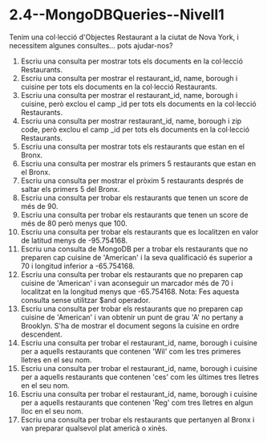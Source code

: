 # 2.4--MongoDBQueries--Nivell1

Tenim una col·lecció d'Objectes Restaurant a la ciutat de Nova York, i necessitem algunes consultes... pots ajudar-nos?

1. Escriu una consulta per mostrar tots els documents en la col·lecció Restaurants.
2. Escriu una consulta per mostrar el restaurant_id, name, borough i cuisine per tots els documents en la col·lecció Restaurants.   
4. Escriu una consulta per mostrar el restaurant_id, name, borough i cuisine, però exclou el camp _id per tots els documents en la col·lecció Restaurants.
5. Escriu una consulta per mostrar restaurant_id, name, borough i zip code, però exclou el camp _id per tots els documents en la col·lecció Restaurants.
6. Escriu una consulta per mostrar tots els restaurants que estan en el Bronx.
7. Escriu una consulta per mostrar els primers 5 restaurants que estan en el Bronx.
8. Escriu una consulta per mostrar el pròxim 5 restaurants després de saltar els primers 5 del Bronx.
9. Escriu una consulta per trobar els restaurants que tenen un score de més de 90.
10. Escriu una consulta per trobar els restaurants que tenen un score de més de 80 però menys que 100.
11. Escriu una consulta per trobar els restaurants que es localitzen en valor de latitud menys de -95.754168.
12. Escriu una consulta de MongoDB per a trobar els restaurants que no preparen cap cuisine de 'American' i la seva qualificació és superior a 70 i longitud inferior a -65.754168.
13. Escriu una consulta per trobar els restaurants que no preparen cap cuisine de 'American' i van aconseguir un marcador més de 70 i localitzat en la longitud menys que -65.754168. Nota: Fes aquesta consulta sense utilitzar $and operador.
14. Escriu una consulta per trobar els restaurants que no preparen cap cuisine de 'American' i van obtenir un punt de grau 'A' no pertany a Brooklyn. S'ha de mostrar el document segons la cuisine en ordre descendent.
15. Escriu una consulta per trobar el restaurant_id, name, borough i cuisine per a aquells restaurants que contenen 'Wil' com les tres primeres lletres en el seu nom.
16. Escriu una consulta per trobar el restaurant_id, name, borough i cuisine per a aquells restaurants que contenen 'ces' com les últimes tres lletres en el seu nom.
17. Escriu una consulta per trobar el restaurant_id, name, borough i cuisine per a aquells restaurants que contenen 'Reg' com tres lletres en algun lloc en el seu nom.
18. Escriu una consulta per trobar els restaurants que pertanyen al Bronx i van preparar qualsevol plat americà o xinès.
